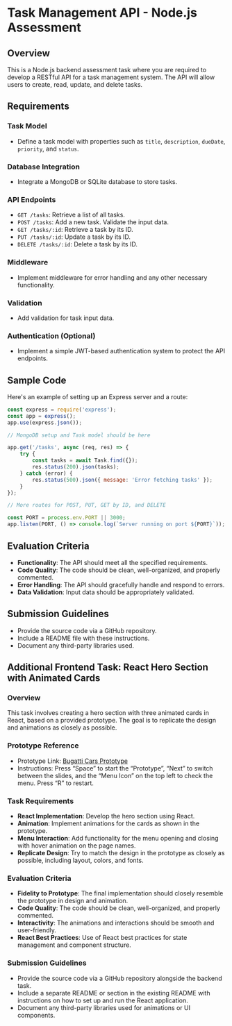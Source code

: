 
# Task Management API - Node.js Assessment

## Overview
This is a Node.js backend assessment task where you are required to develop a RESTful API for a task management system. The API will allow users to create, read, update, and delete tasks.

## Requirements

### Task Model
- Define a task model with properties such as `title`, `description`, `dueDate`, `priority`, and `status`.

### Database Integration
- Integrate a MongoDB or SQLite database to store tasks.

### API Endpoints
- `GET /tasks`: Retrieve a list of all tasks.
- `POST /tasks`: Add a new task. Validate the input data.
- `GET /tasks/:id`: Retrieve a task by its ID.
- `PUT /tasks/:id`: Update a task by its ID.
- `DELETE /tasks/:id`: Delete a task by its ID.

### Middleware
- Implement middleware for error handling and any other necessary functionality.

### Validation
- Add validation for task input data.

### Authentication (Optional)
- Implement a simple JWT-based authentication system to protect the API endpoints.

## Sample Code
Here's an example of setting up an Express server and a route:

```javascript
const express = require('express');
const app = express();
app.use(express.json());

// MongoDB setup and Task model should be here

app.get('/tasks', async (req, res) => {
    try {
        const tasks = await Task.find({});
        res.status(200).json(tasks);
    } catch (error) {
        res.status(500).json({ message: 'Error fetching tasks' });
    }
});

// More routes for POST, PUT, GET by ID, and DELETE

const PORT = process.env.PORT || 3000;
app.listen(PORT, () => console.log(`Server running on port ${PORT}`));
```

## Evaluation Criteria
- **Functionality**: The API should meet all the specified requirements.
- **Code Quality**: The code should be clean, well-organized, and properly commented.
- **Error Handling**: The API should gracefully handle and respond to errors.
- **Data Validation**: Input data should be appropriately validated.

## Submission Guidelines
- Provide the source code via a GitHub repository.
- Include a README file with these instructions.
- Document any third-party libraries used.

## Additional Frontend Task: React Hero Section with Animated Cards

### Overview
This task involves creating a hero section with three animated cards in React, based on a provided prototype. The goal is to replicate the design and animations as closely as possible.

### Prototype Reference
- Prototype Link: [Bugatti Cars Prototype](https://www.figma.com/proto/dCpIoeMGgjSVW0cLJwRfQc/Bugatti-Cars?page-id=0%3A1&type=design&node-id=28-221&viewport=190%2C283%2C0.08&t=2sU0hUqodTgPkH5q-1&scaling=scale-down&starting-point-node-id=28%3A221&mode=design)
- Instructions: Press “Space” to start the “Prototype”, “Next” to switch between the slides, and the “Menu Icon” on the top left to check the menu. Press “R” to restart.

### Task Requirements
- **React Implementation**: Develop the hero section using React.
- **Animation**: Implement animations for the cards as shown in the prototype.
- **Menu Interaction**: Add functionality for the menu opening and closing with hover animation on the page names.
- **Replicate Design**: Try to match the design in the prototype as closely as possible, including layout, colors, and fonts.

### Evaluation Criteria
- **Fidelity to Prototype**: The final implementation should closely resemble the prototype in design and animation.
- **Code Quality**: The code should be clean, well-organized, and properly commented.
- **Interactivity**: The animations and interactions should be smooth and user-friendly.
- **React Best Practices**: Use of React best practices for state management and component structure.

### Submission Guidelines
- Provide the source code via a GitHub repository alongside the backend task.
- Include a separate README or section in the existing README with instructions on how to set up and run the React application.
- Document any third-party libraries used for animations or UI components.
